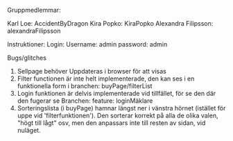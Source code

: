 Gruppmedlemmar:

Karl Loe: AccidentByDragon
Kira Popko: KiraPopko
Alexandra Filipsson: alexandraFilipsson

Instruktioner:
Login: 
  Username: admin
  password: admin

Bugs/glitches
1. Sellpage behöver Uppdateras i browser för att visas
2. Filter functionen är inte helt implementerade, den kan ses i en funktionella form i branchen: buyPage/filterList
3. Login funktionen är delvis implementerade vid tillfället, för se den där den fugerar se Branchen: feature: loginMäklare
4. Sorteringslista (i buyPage) hamnar längst ner i vänstra hörnet (istället för uppe vid 'filterfunktionen'). Den sorterar korrekt på alla de olika valen, "högt till lågt" osv, men den anpassars inte till resten av sidan, vid nuläget.

